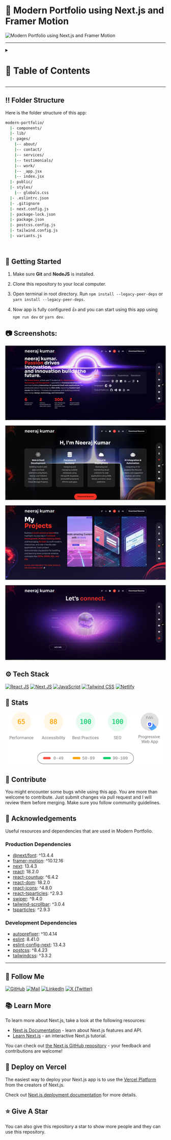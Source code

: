<a name="readme-top"></a>

# 🌟 Modern Portfolio using Next.js and Framer Motion

![Modern Portfolio using Next.js and Framer Motion](/.github/images/Neerajbg.png "Modern Portfolio using Next.js and Framer Motion")

---

<details>
<summary>

# 📘 Table of Contents

</summary>

- [📁 Folder Structure](#bangbang-folder-structure)
- [⚙️ Getting Started](#toolbox-getting-started)
- [📸 Screenshots](#camera-screenshots)
- [🧠 Tech Stack](#gear-tech-stack)
- [📈 Stats](#wrench-stats)
- [🤝 Contribute](#raised_hands-contribute)
- [💎 Acknowledgements](#gem-acknowledgements)
- [☕ Buy Me a Coffee](#coffee-buy-me-a-coffee)
- [🚀 Follow Me](#rocket-follow-me)
- [📚 Learn More](#books-learn-more)
- [📄 Deploy on Vercel](#page_with_curl-deploy-on-vercel)
- [⭐ Give A Star](#star-give-a-star)
- [🌟 Star History](#star2-star-history)

</details>

---

## :bangbang: Folder Structure

Here is the folder structure of this app:

```bash
modern-portfolio/
  |- components/
  |- lib/
  |- pages/
    |-- about/
    |-- contact/
    |-- services/
    |-- testimonials/
    |-- work/
    |-- _app.jsx
    |-- index.jsx
  |- public/
  |- styles/
    |-- globals.css
  |- .eslintrc.json
  |- .gitignore
  |- next.config.js
  |- package-lock.json
  |- package.json
  |- postcss.config.js
  |- tailwind.config.js
  |- variants.js

```

<br />

## :toolbox: Getting Started

1. Make sure **Git** and **NodeJS** is installed.

2. Clone this repository to your local computer.

3. Open terminal in root directory. Run `npm install --legacy-peer-deps` or `yarn install --legacy-peer-deps`.

4. Now app is fully configured 👍 and you can start using this app using `npm run dev` or `yarn dev`.

## :camera: Screenshots:

![Modern UI/UX](/.github/images/image2.PNG "Modern UI/UX")

![Services](/.github/images/image3.PNG "Services")

![Showcase Projects](/.github/images/image4.PNG "Showcase Projects")

![Contact Form](/.github/images/imge5.PNG "Contact Form")

## :gear: Tech Stack

[![React JS](https://skillicons.dev/icons?i=react "React JS")](https://react.dev/ "React JS") [![Next JS](https://skillicons.dev/icons?i=next "Next JS")](https://nextjs.org/ "Next JS") [![JavaScript](https://skillicons.dev/icons?i=js "JavaScript")](https://developer.mozilla.org/en-US/docs/Web/JavaScript "JavaScript") [![Tailwind CSS](https://skillicons.dev/icons?i=tailwind "Tailwind CSS")](https://tailwindcss.com/ "Tailwind CSS") [![Netlify](https://skillicons.dev/icons?i=netlify "Netlify")](https://netlify.app/ "Netlify")

## :wrench: Stats

[![Stats for Modern Portfolio](/.github/images/stats.svg "Stats for Modern Portfolio")](https://pagespeed-insights-svg.glitch.me/?url=https://awersome-portfolio.netlify.app/ "Stats for Modern Portfolio")

## :raised_hands: Contribute

You might encounter some bugs while using this app. You are more than welcome to contribute. Just submit changes via pull request and I will review them before merging. Make sure you follow community guidelines.

## :gem: Acknowledgements

Useful resources and dependencies that are used in Modern Portfolio.

### Production Dependencies

- [@next/font](https://www.npmjs.com/package/@next/font): ^13.4.4
- [framer-motion](https://www.npmjs.com/package/framer-motion): ^10.12.16
- [next](https://www.npmjs.com/package/next): 13.4.3
- [react](https://www.npmjs.com/package/react): 18.2.0
- [react-countup](https://www.npmjs.com/package/react-countup): ^6.4.2
- [react-dom](https://www.npmjs.com/package/react-dom): 18.2.0
- [react-icons](https://www.npmjs.com/package/react-icons): ^4.8.0
- [react-tsparticles](https://www.npmjs.com/package/react-tsparticles): ^2.9.3
- [swiper](https://www.npmjs.com/package/swiper): ^9.4.0
- [tailwind-scrollbar](https://www.npmjs.com/package/tailwind-scrollbar): ^3.0.4
- [tsparticles](https://www.npmjs.com/package/tsparticles): ^2.9.3

### Development Dependencies

- [autoprefixer](https://www.npmjs.com/package/autoprefixer): ^10.4.14
- [eslint](https://www.npmjs.com/package/eslint): 8.41.0
- [eslint-config-next](https://www.npmjs.com/package/eslint-config-next): 13.4.3
- [postcss](https://www.npmjs.com/package/postcss): ^8.4.23
- [tailwindcss](https://www.npmjs.com/package/tailwindcss): ^3.3.2

---

## :rocket: Follow Me

[![GitHub](https://img.shields.io/badge/GitHub-181717?style=for-the-badge&logo=github&logoColor=white)](https://github.com/Neerajkumar151 "Visit my GitHub")
[![Mail](https://img.shields.io/badge/Email-D14836?style=for-the-badge&logo=gmail&logoColor=white)](mailto:thakurneerajkumar17@gmail.com "Send me an email")
[![LinkedIn](https://img.shields.io/badge/LinkedIn-0077B5?style=for-the-badge&logo=linkedin&logoColor=white)](https://www.linkedin.com/in/neerajkumar1517/ "Connect on LinkedIn")
[![X (Twitter)](https://img.shields.io/badge/X-000000?style=for-the-badge&logo=x&logoColor=white)](https://x.com/neerajkumar1715 "Follow me on X")



## :books: Learn More

To learn more about Next.js, take a look at the following resources:

- [Next.js Documentation](https://nextjs.org/docs) - learn about Next.js features and API.
- [Learn Next.js](https://nextjs.org/learn) - an interactive Next.js tutorial.

You can check out [the Next.js GitHub repository](https://github.com/vercel/next.js/) - your feedback and contributions are welcome!

## :page_with_curl: Deploy on Vercel

The easiest way to deploy your Next.js app is to use the [Vercel Platform](https://vercel.com/new?utm_medium=default-template&filter=next.js&utm_source=create-next-app&utm_campaign=create-next-app-readme) from the creators of Next.js.

Check out [Next.js deployment documentation](https://nextjs.org/docs/deployment) for more details.

## :star: Give A Star

You can also give this repository a star to show more people and they can use this repository.
